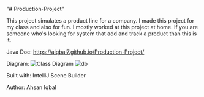 "# Production-Project" 

This project simulates a product line for a company. I made this project for my class and also for fun. I mostly worked at this project at home. If you are someone who's looking for system that add and track a product than this is it. 

Java Doc:
https://aiqbal7.github.io/Production-Project/

Diagram:
![Class Diagram](https://user-images.githubusercontent.com/43644319/70857443-316af700-1ebc-11ea-8918-2e675895f514.jpg)
![db](https://user-images.githubusercontent.com/43644319/70857886-ca9e0b80-1ec4-11ea-9966-b83f90cfaf98.jpg)

Built with:
IntelliJ
Scene Builder

Author:
Ahsan Iqbal
